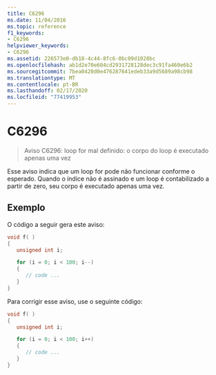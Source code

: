 ```yaml
---
title: C6296
ms.date: 11/04/2016
ms.topic: reference
f1_keywords:
- C6296
helpviewer_keywords:
- C6296
ms.assetid: 226573e0-db18-4c44-8fc6-0bc09d1028bc
ms.openlocfilehash: ab1d2e70e604cd2931728128dec3c91fa460e6b2
ms.sourcegitcommit: 7bea0420d0e476287641edeb33a9d5689a98cb98
ms.translationtype: MT
ms.contentlocale: pt-BR
ms.lasthandoff: 02/17/2020
ms.locfileid: "77419953"
---
```

# <a name="c6296"></a>C6296

> Aviso C6296: loop for mal definido: o corpo do loop é executado apenas uma vez

Esse aviso indica que um loop for pode não funcionar conforme o esperado. Quando o índice não é assinado e um loop é contabilizado a partir de zero, seu corpo é executado apenas uma vez.

## <a name="example"></a>Exemplo

O código a seguir gera este aviso:

```cpp
void f( )
{
   unsigned int i;

   for (i = 0; i < 100; i--)
   {
      // code ...
   }
}
```

Para corrigir esse aviso, use o seguinte código:

```cpp
void f( )
{
   unsigned int i;

   for (i = 0; i < 100; i++)
   {
      // code ...
   }
}
```
